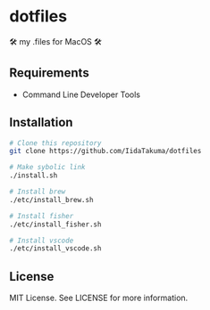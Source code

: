 # dotfiles

🛠 my .files for MacOS 🛠

## Requirements

- Command Line Developer Tools

## Installation

```bash
# Clone this repository
git clone https://github.com/IidaTakuma/dotfiles

# Make sybolic link
./install.sh

# Install brew
./etc/install_brew.sh

# Install fisher
./etc/install_fisher.sh

# Install vscode
./etc/install_vscode.sh
```

## License
MIT License. See LICENSE for more information.
